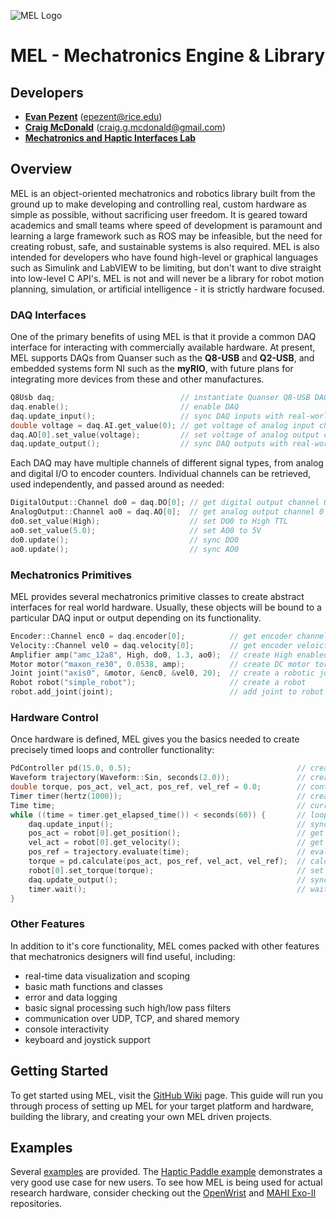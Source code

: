 
![MEL Logo](https://raw.githubusercontent.com/epezent/MEL/master/logo.png)

# MEL - Mechatronics Engine & Library

## Developers

- **[Evan Pezent](http://evanpezent.com)** (epezent@rice.edu)
- **[Craig McDonald](http://craiggmcdonald.com/)** (craig.g.mcdonald@gmail.com)
- **[Mechatronics and Haptic Interfaces Lab](http://mahilab.rice.edu/)**

## Overview

MEL is an object-oriented mechatronics and robotics library built from the ground up to make developing and controlling real, custom hardware as simple as possible, without sacrificing user freedom. It is geared toward academics and small teams where speed of development is paramount and learning a large framework such as ROS may be infeasible, but the need for creating robust, safe, and sustainable systems is also required. MEL is also intended for developers who have found high-level or graphical languages such as Simulink and LabVIEW to be limiting, but don't want to dive straight into low-level C API's. MEL is not and will never be a library for robot motion planning, simulation, or artificial intelligence - it is strictly hardware focused.

### DAQ Interfaces

One of the primary benefits of using MEL is that it provide a common DAQ interface for interacting with commercially available hardware. At present, MEL supports DAQs from Quanser such as the **Q8-USB** and **Q2-USB**, and embedded systems form NI such as the **myRIO**, with future plans for integrating more devices from these and other manufactures.

```cpp
Q8Usb daq;                            // instantiate Quanser Q8-USB DAQ
daq.enable();                         // enable DAQ
daq.update_input();                   // sync DAQ inputs with real-world
double voltage = daq.AI.get_value(0); // get voltage of analog input channel 0
daq.AO[0].set_value(voltage);         // set voltage of analog output channel 0
daq.update_output();                  // sync DAQ outputs with real-world
```

Each DAQ may have multiple channels of different signal types, from analog and digital I/O to encoder counters. Individual channels can be retrieved, used independently, and passed around as needed:

```cpp
DigitalOutput::Channel do0 = daq.DO[0]; // get digital output channel 0
AnalogOutput::Channel ao0 = daq.AO[0];  // get analog output channel 0
do0.set_value(High);                    // set DO0 to High TTL
ao0.set_value(5.0);                     // set AO0 to 5V
do0.update();                           // sync DO0
ao0.update();                           // sync AO0
```

### Mechatronics Primitives

MEL provides several mechatronics primitive classes to create abstract interfaces for real world hardware. Usually, these objects will be bound to a particular DAQ input or output depending on its functionality.

```cpp
Encoder::Channel enc0 = daq.encoder[0];          // get encoder channel 0
Velocity::Channel vel0 = daq.velocity[0];        // get encoder veloicty channel 0
Amplifier amp("amc_12a8", High, do0, 1.3, ao0);  // create High enabled PWM amplifier with gain 1.3
Motor motor("maxon_re30", 0.0538, amp);          // create DC motor torque constant 0.0538
Joint joint("axis0", &motor, &enc0, &vel0, 20);  // create a robotic joint with transmission ratio 20
Robot robot("simple_robot");                     // create a robot
robot.add_joint(joint);                          // add joint to robot
```

### Hardware Control

Once hardware is defined, MEL gives you the basics needed to create precisely timed loops and controller functionality:

```cpp
PdController pd(15.0, 0.5);                                     // create PD control with gains Kp 14 and Kd 0.5
Waveform trajectory(Waveform::Sin, seconds(2.0));               // create sinwave trajectory
double torque, pos_act, vel_act, pos_ref, vel_ref = 0.0;        // control variables
Timer timer(hertz(1000));                                       // create 1000 Hz control loop timer
Time time;                                                      // current time
while ((time = timer.get_elapsed_time()) < seconds(60)) {       // loop for 1 minute
    daq.update_input();                                         // sync DAQ inputs with real-world
    pos_act = robot[0].get_position();                          // get robot joint position
    vel_act = robot[0].get_velocity();                          // get robot joint velocity
    pos_ref = trajectory.evaluate(time);                        // evaluate trajectory
    torque = pd.calculate(pos_act, pos_ref, vel_act, vel_ref);  // calculate PD torque
    robot[0].set_torque(torque);                                // set robot joint torque
    daq.update_output();                                        // sync DAQ outputs with real-world
    timer.wait();                                               // wait for 1 ms to elapse
}
```

### Other Features

In addition to it's core functionality, MEL comes packed with other features that mechatronics designers will find useful, including:
- real-time data visualization and scoping
- basic math functions and classes
- error and data logging
- basic signal processing such high/low pass filters
- communication over UDP, TCP, and shared memory
- console interactivity
- keyboard and joystick support

## Getting Started

To get started using MEL, visit the [GitHub Wiki](https://github.com/epezent/MEL/wiki) page. This guide will run you through process of setting up MEL for your target platform and hardware, building the library, and creating your own MEL driven projects.

## Examples

Several [examples](https://github.com/epezent/MEL/tree/master/examples) are provided. The [Haptic Paddle example](https://github.com/epezent/MEL/blob/master/examples/ex_haptic_paddle.cpp) demonstrates a very good use case for new users. To see how MEL is being used for actual research hardware, consider checking out the [OpenWrist](https://github.com/epezent/OpenWrist) and [MAHI Exo-II](https://github.com/craigmc707/MEII) repositories.
